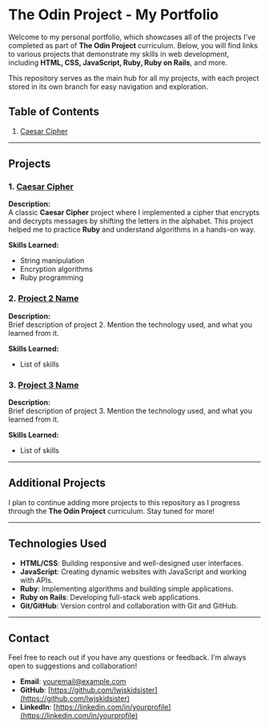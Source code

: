 # The Odin Project - My Portfolio

Welcome to my personal portfolio, which showcases all of the projects I've completed as part of **The Odin Project** curriculum. Below, you will find links to various projects that demonstrate my skills in web development, including **HTML, CSS, JavaScript, Ruby, Ruby on Rails**, and more.

This repository serves as the main hub for all my projects, with each project stored in its own branch for easy navigation and exploration.

## Table of Contents

1. [Caesar Cipher](#caesar-cipher)

---

## Projects

### 1. [Caesar Cipher](https://github.com/lwjskidsister/the-odin-project/tree/caesar-cipher)

**Description:**  
A classic **Caesar Cipher** project where I implemented a cipher that encrypts and decrypts messages by shifting the letters in the alphabet. This project helped me to practice **Ruby** and understand algorithms in a hands-on way.

**Skills Learned:**  
- String manipulation
- Encryption algorithms
- Ruby programming

### 2. [Project 2 Name](link-to-project-2)

**Description:**  
Brief description of project 2. Mention the technology used, and what you learned from it.

**Skills Learned:**  
- List of skills

### 3. [Project 3 Name](link-to-project-3)

**Description:**  
Brief description of project 3. Mention the technology used, and what you learned from it.

**Skills Learned:**  
- List of skills

---

## Additional Projects

I plan to continue adding more projects to this repository as I progress through the **The Odin Project** curriculum. Stay tuned for more!

---

## Technologies Used

- **HTML/CSS**: Building responsive and well-designed user interfaces.
- **JavaScript**: Creating dynamic websites with JavaScript and working with APIs.
- **Ruby**: Implementing algorithms and building simple applications.
- **Ruby on Rails**: Developing full-stack web applications.
- **Git/GitHub**: Version control and collaboration with Git and GitHub.
  
---

## Contact

Feel free to reach out if you have any questions or feedback. I'm always open to suggestions and collaboration!

- **Email**: [youremail@example.com](mailto:youremail@example.com)
- **GitHub**: [https://github.com/lwjskidsister](https://github.com/lwjskidsister)
- **LinkedIn**: [https://linkedin.com/in/yourprofile](https://linkedin.com/in/yourprofile)
